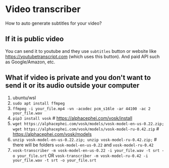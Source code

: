 # Video transcriber
How to auto generate subtitles for your video?
## If it is public video
You can send it to youtube and they use `subtitles` button or website like https://youtubetranscript.com (which uses this button).
And paid API such as Google/Amazon, etc.

## What if video is private and you don't want to send it or its audio outside your computer
1. ubuntu/wsl
2. `sudo apt install ffmpeg`
3. `ffmpeg -i your_file.mp4 -vn -acodec pcm_s16le -ar 44100 -ac 2 your_file.wav`
4. `pip3 install vosk` # https://alphacephei.com/vosk/install
5. `wget https://alphacephei.com/vosk/models/vosk-model-en-us-0.22.zip; wget https://alphacephei.com/vosk/models/vosk-model-ru-0.42.zip` # https://alphacephei.com/vosk/models
6. `unzip vosk-model-en-us-0.22.zip; unzip vosk-model-ru-0.42.zip;` # there will be folders `vosk-model-en-us-0.22` and `vosk-model-ru-0.42`
7. `vosk-transcriber -m vosk-model-en-us-0.22 -i your_file.wav -t srt -o your_file.srt` OR `vosk-transcriber -m vosk-model-ru-0.42 -i your_file.wav -t srt -o your_file.srt`
